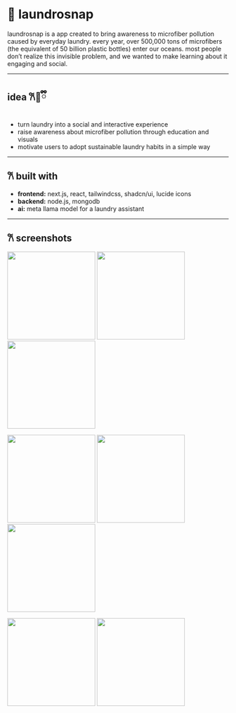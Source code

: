 # 🧺 laundrosnap
laundrosnap is a app created to bring awareness to microfiber pollution caused by everyday laundry. every year, over 500,000 tons of microfibers (the equivalent of 50 billion plastic bottles) enter our oceans. most people don’t realize this invisible problem, and we wanted to make learning about it engaging and social.

---

## idea 𐙚🧸ྀི
- turn laundry into a social and interactive experience  
- raise awareness about microfiber pollution through education and visuals  
- motivate users to adopt sustainable laundry habits in a simple way  

---

## 𐙚 built with
- **frontend:** next.js, react, tailwindcss, shadcn/ui, lucide icons  
- **backend:** node.js, mongodb  
- **ai:** meta llama model for a laundry assistant  

---
## 𐙚 screenshots

<p float="left">
  <img src="https://d112y698adiu2z.cloudfront.net/photos/production/software_photos/003/078/731/datas/original.png" width="200" />
  <img src="https://d112y698adiu2z.cloudfront.net/photos/production/software_photos/003/078/921/datas/original.png" width="200" />
  <img src="https://d112y698adiu2z.cloudfront.net/photos/production/software_photos/003/078/924/datas/original.png" width="200" />
</p>

<p float="left">
  <img src="https://d112y698adiu2z.cloudfront.net/photos/production/software_photos/003/078/971/datas/original.png" width="200" />
  <img src="https://d112y698adiu2z.cloudfront.net/photos/production/software_photos/003/078/863/datas/original.png" width="200" />
  <img src="https://d112y698adiu2z.cloudfront.net/photos/production/software_photos/003/078/932/datas/original.png" width="200" />
</p>

<p float="left">
  <img src="https://d112y698adiu2z.cloudfront.net/photos/production/software_photos/003/078/932/datas/original.png" width="200" />
  <img src="https://d112y698adiu2z.cloudfront.net/photos/production/software_photos/003/079/015/datas/original.png" width="200" />
</p>

